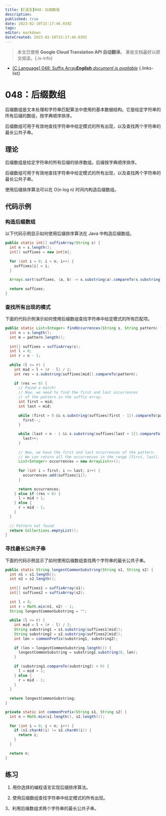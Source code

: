 ```yaml
---
title: [C语言]048：后缀数组
description: 
published: true
date: 2023-02-10T15:17:46.039Z
tags: 
editor: markdown
dateCreated: 2023-02-10T15:17:46.039Z
---
```


> 本文已使用 **Google Cloud Translation API 自动翻译**。
某些文档最好以原文阅读。{.is-info}



- [[C Language] 048: Suffix Array***English** document is available*](/en/Knowledge-base/Algorithm/c-language-048-suffix-array)
{.links-list}


# 048：后缀数组

后缀数组是文本处理和字符串匹配算法中使用的基本数据结构。它是给定字符串的所有后缀的数组，按字典顺序排序。

后缀数组可用于有效地查找字符串中给定模式的所有出现，以及查找两个字符串的最长公共子串。

## 理论

后缀数组是给定字符串的所有后缀的排序数组。后缀按字典顺序排序。

后缀数组可用于有效地查找字符串中给定模式的所有出现，以及查找两个字符串的最长公共子串。

使用后缀排序算法可以在 O(n log n) 时间内构造后缀数组。

## 代码示例

### 构造后缀数组

以下代码示例显示如何使用后缀排序算法在 Java 中构造后缀数组。

```java
public static int[] suffixArray(String s) {
  int n = s.length();
  int[] suffixes = new int[n];
  
  for (int i = 0; i < n; i++) {
    suffixes[i] = i;
  }
  
  Arrays.sort(suffixes, (a, b) -> s.substring(a).compareTo(s.substring(b)));
  
  return suffixes;
}
```

### 查找所有出现的模式

下面的代码示例演示如何使用后缀数组查找字符串中给定模式的所有匹配项。

```java
public static List<Integer> findOccurrences(String s, String pattern) {
  int n = s.length();
  int m = pattern.length();
  
  int[] suffixes = suffixArray(s);
  int l = 0;
  int r = n - 1;
  
  while (l <= r) {
    int mid = l + (r - l) / 2;
    int res = s.substring(suffixes[mid]).compareTo(pattern);
    
    if (res == 0) {
      // Found a match!
      // Now, we need to find the first and last occurrences
      // of the pattern in the suffix array.
      int first = mid;
      int last = mid;
      
      while (first > 0 && s.substring(suffixes[first - 1]).compareTo(pattern) == 0) {
        first--;
      }
      
      while (last < n - 1 && s.substring(suffixes[last + 1]).compareTo(pattern) == 0) {
        last++;
      }
      
      // Now, we have the first and last occurrences of the pattern.
      // We can return all the occurrences in the range [first, last].
      List<Integer> occurrences = new ArrayList<>();
      
      for (int i = first; i <= last; i++) {
        occurrences.add(suffixes[i]);
      }
      
      return occurrences;
    } else if (res < 0) {
      l = mid + 1;
    } else {
      r = mid - 1;
    }
  }
  
  // Pattern not found
  return Collections.emptyList();
}
```

### 寻找最长公共子串

下面的代码示例显示了如何使用后缀数组查找两个字符串的最长公共子串。

```java
public static String longestCommonSubstring(String s1, String s2) {
  int n1 = s1.length();
  int n2 = s2.length();
  
  int[] suffixes1 = suffixArray(s1);
  int[] suffixes2 = suffixArray(s2);
  
  int l = 0;
  int r = Math.min(n1, n2) - 1;
  String longestCommonSubstring = "";
  
  while (l <= r) {
    int mid = l + (r - l) / 2;
    String substring1 = s1.substring(suffixes1[mid]);
    String substring2 = s2.substring(suffixes2[mid]);
    int len = commonPrefix(substring1, substring2);
    
    if (len > longestCommonSubstring.length()) {
      longestCommonSubstring = substring1.substring(0, len);
    }
    
    if (substring1.compareTo(substring2) < 0) {
      l = mid + 1;
    } else {
      r = mid - 1;
    }
  }
  
  return longestCommonSubstring;
}

private static int commonPrefix(String s1, String s2) {
  int n = Math.min(s1.length(), s2.length());
  
  for (int i = 0; i < n; i++) {
    if (s1.charAt(i) != s2.charAt(i)) {
      return i;
    }
  }
  
  return n;
}
```

## 练习

1. 用你选择的编程语言实现后缀排序算法。

2. 使用后缀数组查找字符串中给定模式的所有出现。

3、利用后缀数组求两个字符串的最长公共子串。